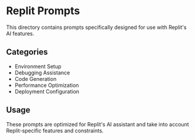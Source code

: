 # Replit Prompts

This directory contains prompts specifically designed for use with Replit's AI features.

## Categories

- Environment Setup
- Debugging Assistance
- Code Generation
- Performance Optimization
- Deployment Configuration

## Usage

These prompts are optimized for Replit's AI assistant and take into account Replit-specific features and constraints.
